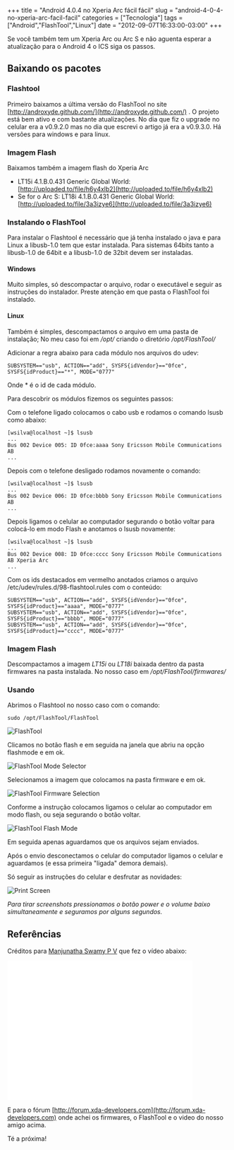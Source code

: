 +++
title = "Android 4.0.4 no Xperia Arc fácil fácil"
slug = "android-4-0-4-no-xperia-arc-facil-facil"
categories = ["Tecnologia"]
tags = ["Android","FlashTool","Linux"]
date = "2012-09-07T16:33:00-03:00"
+++

Se você também tem um Xperia Arc ou Arc S e não aguenta esperar a atualização
para o Android 4 o ICS siga os passos.

<!--continua-->

## Baixando os pacotes

### Flashtool

Primeiro baixamos a última versão do FlashTool no site
[http://androxyde.github.com/](http://androxyde.github.com/) .
O projeto está bem ativo e com bastante atualizações. No dia que fiz o
upgrade no celular era a v0.9.2.0 mas no dia que escrevi o artigo
já era a v0.9.3.0. Há versões para windows e para linux.

### Imagem Flash

Baixamos também a imagem flash do Xperia Arc

- LT15i 4.1.B.0.431 Generic Global World: [http://uploaded.to/file/h6y4xlb2](http://uploaded.to/file/h6y4xlb2) 
- Se for o Arc S:
LT18i 4.1.B.0.431 Generic Global World: [http://uploaded.to/file/3a3izye6](http://uploaded.to/file/3a3izye6) 


### Instalando o FlashTool

Para instalar o Flashtool é necessário que já tenha instalado o java e
para Linux a libusb-1.0 tem que estar instalada. Para sistemas 64bits
tanto a libusb-1.0 de 64bit e a libusb-1.0 de 32bit devem ser instaladas.

#### Windows

Muito simples, só descompactar o arquivo, rodar o executável e seguir as
instruções do instalador. Preste atenção em que pasta o FlashTool foi instalado.

#### Linux

Também é simples, descompactamos o arquivo em uma pasta de instalação;
No meu caso foi em */opt/* criando o diretório */opt/FlashTool/*

Adicionar a regra abaixo para cada módulo nos arquivos do udev:

    SUBSYSTEM=="usb", ACTION=="add", SYSFS{idVendor}=="0fce", SYSFS{idProduct}=="*", MODE="0777"

Onde * é o id de cada módulo.

Para descobrir os módulos fizemos os seguintes passos:

Com o telefone ligado colocamos o cabo usb e rodamos o comando lsusb como abaixo:

    [wsilva@localhost ~]$ lsusb
    ...
    Bus 002 Device 005: ID 0fce:aaaa Sony Ericsson Mobile Communications AB
    ...

Depois com o telefone desligado rodamos novamente o comando:

    [wsilva@localhost ~]$ lsusb
    ...
    Bus 002 Device 006: ID 0fce:bbbb Sony Ericsson Mobile Communications AB
    ...

Depois ligamos o celular ao computador segurando o botão voltar para
colocá-lo em modo Flash e anotamos o lsusb novamente:

    [wsilva@localhost ~]$ lsusb
    ...
    Bus 002 Device 008: ID 0fce:cccc Sony Ericsson Mobile Communications AB Xperia Arc
    ...

Com os ids destacados em vermelho anotados criamos o arquivo /etc/udev/rules.d/98-flashtool.rules com o conteúdo:

    SUBSYSTEM=="usb", ACTION=="add", SYSFS{idVendor}=="0fce", SYSFS{idProduct}=="aaaa", MODE="0777"
    SUBSYSTEM=="usb", ACTION=="add", SYSFS{idVendor}=="0fce", SYSFS{idProduct}=="bbbb", MODE="0777"
    SUBSYSTEM=="usb", ACTION=="add", SYSFS{idVendor}=="0fce", SYSFS{idProduct}=="cccc", MODE="0777"

### Imagem Flash

Descompactamos a imagem *LT15i* ou *LT18i* baixada dentro da pasta firmwares
na pasta instalada. No nosso caso em */opt/FlashTool/firmwares/*

### Usando

Abrimos o Flashtool no nosso caso com o comando:

    sudo /opt/FlashTool/FlashTool

<img class="img-responsive img-thumbnail" title="FlashTool" alt="FlashTool" src='/assets/images/flashtool.png' />

Clicamos no botão flash e em seguida na janela que abriu na opção
flashmode e em ok.

<img class="img-responsive img-thumbnail" title="FlashTool Mode Selector" alt="FlashTool Mode Selector" src='/assets/images/flashtool2.png' />

Selecionamos a imagem que colocamos na pasta firmware e em ok.

<img class="img-responsive img-thumbnail" title="FlashTool Firmware Selection" alt="FlashTool Firmware Selection" src='/assets/images/flashtool3.png' />

Conforme a instrução colocamos ligamos o celular ao computador em modo
flash, ou seja segurando o botão voltar.

<img class="img-responsive img-thumbnail" title="FlashTool Flash Mode" alt="FlashTool Flash Mode" src='/assets/images/flashtool4.png' />

Em seguida apenas aguardamos que os arquivos sejam enviados.

Após o envio desconectamos o celular do computador ligamos o celular
e aguardamos (e essa primeira "ligada" demora demais).

Só seguir as instruções do celular e desfrutar as novidades:

<img class="img-responsive img-thumbnail" title="Print Screen" alt="Print Screen" src='/assets/images/flashtool5.png' />

*Para tirar screenshots pressionamos o botão power e o volume baixo
simultaneamente e seguramos por alguns segundos.*

## Referências

Créditos para
[Manjunatha Swamy P V](http://www.youtube.com/user/manjupvms) 
que fez o vídeo abaixo:

<iframe width="420" height="315" src="//www.youtube.com/embed/jd3dIY7XByw?rel=0" frameborder="0" allowfullscreen></iframe>

E para o fórum
[http://forum.xda-developers.com](http://forum.xda-developers.com) 
onde achei os firmwares, o FlashTool e o video do nosso amigo acima.

Té a próxima!
